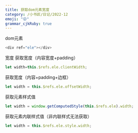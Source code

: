 ```yaml
---
title: 获取dom元素宽度
category: /小书匠/日记/2022-12
emoji: "😝"
grammar_cjkRuby: true
---
```



dom元素

``` javascript
<div ref="ele"></div>
```
宽度
获取宽度（内容宽度+padding）

``` javascript
let width=this.$refs.ele.clientWidth;
```
获取宽度（内容+padding+边框）

``` javascript
let width = this.$refs.ele.offsetWidth;
```
获取元素样式值

``` javascript
let width = window.getComputedStyle(this.$refs.ele).width;
```
获取元素内联样式值（非内联样式无法获取）

``` javascript
let width = this.$refs.ele.style.width;
```